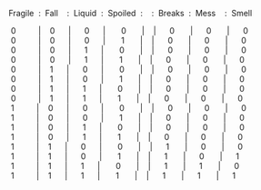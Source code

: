 Fragile &nbsp;: &nbsp;Fall &nbsp; &nbsp;: &nbsp;Liquid &nbsp;: &nbsp;Spoiled &nbsp;: &nbsp; &nbsp;: &nbsp;Breaks &nbsp;: &nbsp;Mess &nbsp; &nbsp;: &nbsp;Smell

 &nbsp;0 &nbsp; &nbsp; &nbsp; &nbsp; &nbsp;| &nbsp; &nbsp;0 &nbsp; &nbsp; &nbsp;| &nbsp; &nbsp; &nbsp;0 &nbsp; &nbsp; &nbsp;| &nbsp; &nbsp; &nbsp; 0 &nbsp; &nbsp; &nbsp; | &nbsp; &nbsp;| &nbsp; &nbsp; &nbsp;0 &nbsp; &nbsp;&nbsp; &nbsp;| &nbsp; &nbsp; &nbsp;0 &nbsp;&nbsp; &nbsp; &nbsp;| &nbsp; &nbsp; &nbsp;0 &nbsp;\
 &nbsp;0 &nbsp; &nbsp; &nbsp; &nbsp; &nbsp;| &nbsp; &nbsp;0 &nbsp; &nbsp; &nbsp;| &nbsp; &nbsp; &nbsp;0 &nbsp; &nbsp; &nbsp;| &nbsp; &nbsp; &nbsp; 1 &nbsp; &nbsp; &nbsp; | &nbsp; &nbsp;| &nbsp; &nbsp; &nbsp;0 &nbsp; &nbsp;&nbsp; &nbsp;| &nbsp; &nbsp; &nbsp;0 &nbsp;&nbsp; &nbsp; &nbsp;| &nbsp; &nbsp; &nbsp;0 &nbsp;\
 &nbsp;0 &nbsp; &nbsp; &nbsp; &nbsp; &nbsp;| &nbsp; &nbsp;0 &nbsp; &nbsp; &nbsp;| &nbsp; &nbsp; &nbsp;1 &nbsp; &nbsp; &nbsp;| &nbsp; &nbsp; &nbsp; 0 &nbsp; &nbsp; &nbsp; | &nbsp; &nbsp;| &nbsp; &nbsp; &nbsp;0 &nbsp; &nbsp;&nbsp; &nbsp;| &nbsp; &nbsp; &nbsp;0 &nbsp;&nbsp; &nbsp; &nbsp;| &nbsp; &nbsp; &nbsp;0 &nbsp;\
 &nbsp;0 &nbsp; &nbsp; &nbsp; &nbsp; &nbsp;| &nbsp; &nbsp;0 &nbsp; &nbsp; &nbsp;| &nbsp; &nbsp; &nbsp;1 &nbsp; &nbsp; &nbsp;| &nbsp; &nbsp; &nbsp; 1 &nbsp; &nbsp; &nbsp; | &nbsp; &nbsp;| &nbsp; &nbsp; &nbsp;0 &nbsp; &nbsp;&nbsp; &nbsp;| &nbsp; &nbsp; &nbsp;0 &nbsp;&nbsp; &nbsp; &nbsp;| &nbsp; &nbsp; &nbsp;0 &nbsp;\
 &nbsp;0 &nbsp; &nbsp; &nbsp; &nbsp; &nbsp;| &nbsp; &nbsp;1 &nbsp; &nbsp; &nbsp;| &nbsp; &nbsp; &nbsp;0 &nbsp; &nbsp; &nbsp;| &nbsp; &nbsp; &nbsp; 0 &nbsp; &nbsp; &nbsp; | &nbsp; &nbsp;| &nbsp; &nbsp; &nbsp;0 &nbsp; &nbsp;&nbsp; &nbsp;| &nbsp; &nbsp; &nbsp;0 &nbsp;&nbsp; &nbsp; &nbsp;| &nbsp; &nbsp; &nbsp;0 &nbsp;\
 &nbsp;0 &nbsp; &nbsp; &nbsp; &nbsp; &nbsp;| &nbsp; &nbsp;1 &nbsp; &nbsp; &nbsp;| &nbsp; &nbsp; &nbsp;0 &nbsp; &nbsp; &nbsp;| &nbsp; &nbsp; &nbsp; 1 &nbsp; &nbsp; &nbsp; | &nbsp; &nbsp;| &nbsp; &nbsp; &nbsp;0 &nbsp; &nbsp;&nbsp; &nbsp;| &nbsp; &nbsp; &nbsp;0 &nbsp;&nbsp; &nbsp; &nbsp;| &nbsp; &nbsp; &nbsp;0 &nbsp;\
 &nbsp;0 &nbsp; &nbsp; &nbsp; &nbsp; &nbsp;| &nbsp; &nbsp;1 &nbsp; &nbsp; &nbsp;| &nbsp; &nbsp; &nbsp;1 &nbsp; &nbsp; &nbsp;| &nbsp; &nbsp; &nbsp; 0 &nbsp; &nbsp; &nbsp; | &nbsp; &nbsp;| &nbsp; &nbsp; &nbsp;0 &nbsp; &nbsp;&nbsp; &nbsp;| &nbsp; &nbsp; &nbsp;0 &nbsp;&nbsp; &nbsp; &nbsp;| &nbsp; &nbsp; &nbsp;0 &nbsp;\
 &nbsp;0 &nbsp; &nbsp; &nbsp; &nbsp; &nbsp;| &nbsp; &nbsp;1 &nbsp; &nbsp; &nbsp;| &nbsp; &nbsp; &nbsp;1 &nbsp; &nbsp; &nbsp;| &nbsp; &nbsp; &nbsp; 1 &nbsp; &nbsp; &nbsp; | &nbsp; &nbsp;| &nbsp; &nbsp; &nbsp;0 &nbsp; &nbsp;&nbsp; &nbsp;| &nbsp; &nbsp; &nbsp;0 &nbsp;&nbsp; &nbsp; &nbsp;| &nbsp; &nbsp; &nbsp;0 &nbsp;\
 &nbsp;1 &nbsp; &nbsp; &nbsp; &nbsp; &nbsp;| &nbsp; &nbsp;0 &nbsp; &nbsp; &nbsp;| &nbsp; &nbsp; &nbsp;0 &nbsp; &nbsp; &nbsp;| &nbsp; &nbsp; &nbsp; 0 &nbsp; &nbsp; &nbsp; | &nbsp; &nbsp;| &nbsp; &nbsp; &nbsp;0 &nbsp; &nbsp;&nbsp; &nbsp;| &nbsp; &nbsp; &nbsp;0 &nbsp;&nbsp; &nbsp; &nbsp;| &nbsp; &nbsp; &nbsp;0 &nbsp;\
 &nbsp;1 &nbsp; &nbsp; &nbsp; &nbsp; &nbsp;| &nbsp; &nbsp;0 &nbsp; &nbsp; &nbsp;| &nbsp; &nbsp; &nbsp;0 &nbsp; &nbsp; &nbsp;| &nbsp; &nbsp; &nbsp; 1 &nbsp; &nbsp; &nbsp; | &nbsp; &nbsp;| &nbsp; &nbsp; &nbsp;0 &nbsp; &nbsp;&nbsp; &nbsp;| &nbsp; &nbsp; &nbsp;0 &nbsp;&nbsp; &nbsp; &nbsp;| &nbsp; &nbsp; &nbsp;0 &nbsp;\
 &nbsp;1 &nbsp; &nbsp; &nbsp; &nbsp; &nbsp;| &nbsp; &nbsp;0 &nbsp; &nbsp; &nbsp;| &nbsp; &nbsp; &nbsp;1 &nbsp; &nbsp; &nbsp;| &nbsp; &nbsp; &nbsp; 0 &nbsp; &nbsp; &nbsp; | &nbsp; &nbsp;| &nbsp; &nbsp; &nbsp;0 &nbsp; &nbsp;&nbsp; &nbsp;| &nbsp; &nbsp; &nbsp;0 &nbsp;&nbsp; &nbsp; &nbsp;| &nbsp; &nbsp; &nbsp;0 &nbsp;\
 &nbsp;1 &nbsp; &nbsp; &nbsp; &nbsp; &nbsp;| &nbsp; &nbsp;0 &nbsp; &nbsp; &nbsp;| &nbsp; &nbsp; &nbsp;1 &nbsp; &nbsp; &nbsp;| &nbsp; &nbsp; &nbsp; 1 &nbsp; &nbsp; &nbsp; | &nbsp; &nbsp;| &nbsp; &nbsp; &nbsp;0 &nbsp; &nbsp;&nbsp; &nbsp;| &nbsp; &nbsp; &nbsp;0 &nbsp;&nbsp; &nbsp; &nbsp;| &nbsp; &nbsp; &nbsp;0 &nbsp;\
 &nbsp;1 &nbsp; &nbsp; &nbsp; &nbsp; &nbsp;| &nbsp; &nbsp;1 &nbsp; &nbsp; &nbsp;| &nbsp; &nbsp; &nbsp;0 &nbsp; &nbsp; &nbsp;| &nbsp; &nbsp; &nbsp; 0 &nbsp; &nbsp; &nbsp; | &nbsp; &nbsp;| &nbsp; &nbsp; &nbsp;1 &nbsp; &nbsp;&nbsp; &nbsp;| &nbsp; &nbsp; &nbsp;0 &nbsp;&nbsp; &nbsp; &nbsp;| &nbsp; &nbsp; &nbsp;0 &nbsp;\
 &nbsp;1 &nbsp; &nbsp; &nbsp; &nbsp; &nbsp;| &nbsp; &nbsp;1 &nbsp; &nbsp; &nbsp;| &nbsp; &nbsp; &nbsp;0 &nbsp; &nbsp; &nbsp;| &nbsp; &nbsp; &nbsp; 1 &nbsp; &nbsp; &nbsp; | &nbsp; &nbsp;| &nbsp; &nbsp; &nbsp;1 &nbsp; &nbsp;&nbsp; &nbsp;| &nbsp; &nbsp; &nbsp;0 &nbsp;&nbsp; &nbsp; &nbsp;| &nbsp; &nbsp; &nbsp;1 &nbsp;\
 &nbsp;1 &nbsp; &nbsp; &nbsp; &nbsp; &nbsp;| &nbsp; &nbsp;1 &nbsp; &nbsp; &nbsp;| &nbsp; &nbsp; &nbsp;1 &nbsp; &nbsp; &nbsp;| &nbsp; &nbsp; &nbsp; 0 &nbsp; &nbsp; &nbsp; | &nbsp; &nbsp;| &nbsp; &nbsp; &nbsp;1 &nbsp; &nbsp;&nbsp; &nbsp;| &nbsp; &nbsp; &nbsp;1 &nbsp;&nbsp; &nbsp; &nbsp;| &nbsp; &nbsp; &nbsp;0 &nbsp;\
 &nbsp;1 &nbsp; &nbsp; &nbsp; &nbsp; &nbsp;| &nbsp; &nbsp;1 &nbsp; &nbsp; &nbsp;| &nbsp; &nbsp; &nbsp;1 &nbsp; &nbsp; &nbsp;| &nbsp; &nbsp; &nbsp; 1 &nbsp; &nbsp; &nbsp; | &nbsp; &nbsp;| &nbsp; &nbsp; &nbsp;1 &nbsp; &nbsp;&nbsp; &nbsp;| &nbsp; &nbsp; &nbsp;1 &nbsp;&nbsp; &nbsp; &nbsp;| &nbsp; &nbsp; &nbsp;1 &nbsp;